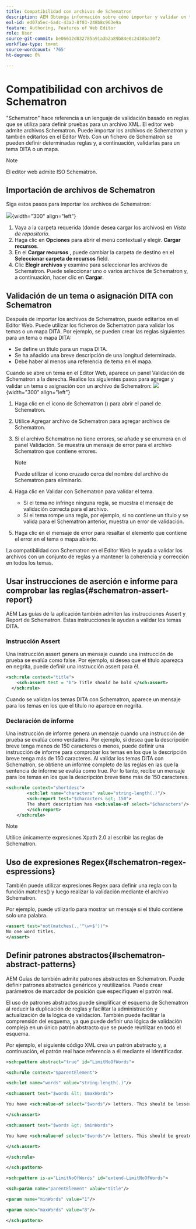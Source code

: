 ```yaml
---
title: Compatibilidad con archivos de Schematron
description: AEM Obtenga información sobre cómo importar y validar un tema de DITA, utilizar instrucciones de informe Assert para comprobar reglas, utilizar expresiones regex y definir patrones abstractos en archivos de Schematron de guías de usuario de.
exl-id: ed07a5ec-6adc-43a3-8f03-248b8c963e9a
feature: Authoring, Features of Web Editor
role: User
source-git-commit: be06612d832785a91a3b2a89b84e0c2438ba30f2
workflow-type: tm+mt
source-wordcount: '765'
ht-degree: 0%

---
```


# Compatibilidad con archivos de Schematron

&quot;Schematron&quot; hace referencia a un lenguaje de validación basado en reglas que se utiliza para definir pruebas para un archivo XML. El editor web admite archivos Schematron. Puede importar los archivos de Schematron y también editarlos en el Editor Web. Con un fichero de Schematron se pueden definir determinadas reglas y, a continuación, validarlas para un tema DITA o un mapa.

>[!NOTE]
>
> El editor web admite ISO Schematron.


## Importación de archivos de Schematron

Siga estos pasos para importar los archivos de Schematron:

![](images/scematron-panel-add.png){width="300" align="left"}

1. Vaya a la carpeta requerida (donde desea cargar los archivos) en *Vista de repositorio*.
1. Haga clic en **Opciones** para abrir el menú contextual y elegir. **Cargar recursos**.
1. En el **Cargar recursos** , puede cambiar la carpeta de destino en el **Seleccionar carpeta de recursos** field.
1. Clic **Elegir archivos** y examine para seleccionar los archivos de Schematron. Puede seleccionar uno o varios archivos de Schematron y, a continuación, hacer clic en **Cargar**.

## Validación de un tema o asignación DITA con Schematron

Después de importar los archivos de Schematron, puede editarlos en el Editor Web. Puede utilizar los ficheros de Schematron para validar los temas o un mapa DITA. Por ejemplo, se pueden crear las reglas siguientes para un tema o mapa DITA:

* Se define un título para un mapa DITA.
* Se ha añadido una breve descripción de una longitud determinada.
* Debe haber al menos una referencia de tema en el mapa.

Cuando se abre un tema en el Editor Web, aparece un panel Validación de Schematron a la derecha. Realice los siguientes pasos para agregar y validar un tema o asignación con un archivo de Schematron:
![](images/schematron-validate.png){width="300" align="left"}

1. Haga clic en el icono de Schematron () para abrir el panel de Schematron.
1. Utilice Agregar archivo de Schematron para agregar archivos de Schematron.
1. Si el archivo Schematron no tiene errores, se añade y se enumera en el panel Validación. Se muestra un mensaje de error para el archivo Schematron que contiene errores.
   >[!NOTE]
   >
   >Puede utilizar el icono cruzado cerca del nombre del archivo de Schematron para eliminarlo.
1. Haga clic en Validar con Schematron para validar el tema.

   * Si el tema no infringe ninguna regla, se muestra el mensaje de validación correcta para el archivo.
   * Si el tema rompe una regla, por ejemplo, si no contiene un título y se valida para el Schematron anterior, muestra un error de validación.

1. Haga clic en el mensaje de error para resaltar el elemento que contiene el error en el tema o mapa abierto.

La compatibilidad con Schematron en el Editor Web le ayuda a validar los archivos con un conjunto de reglas y a mantener la coherencia y corrección en todos los temas.

## Usar instrucciones de aserción e informe para comprobar las reglas{#schematron-assert-report}

AEM Las guías de la aplicación también admiten las instrucciones Assert y Report de Schematron. Estas instrucciones le ayudan a validar los temas DITA.

### Instrucción Assert

Una instrucción assert genera un mensaje cuando una instrucción de prueba se evalúa como false. Por ejemplo, si desea que el título aparezca en negrita, puede definir una instrucción assert para él.

```XML
<sch:rule context="title"> 
    <sch:assert test = "b"> Title should be bold </sch:assert>
  </sch:rule>
```

Cuando se validan los temas DITA con Schematron, aparece un mensaje para los temas en los que el título no aparece en negrita.

### Declaración de informe

Una instrucción de informe genera un mensaje cuando una instrucción de prueba se evalúa como verdadera. Por ejemplo, si desea que la descripción breve tenga menos de 150 caracteres o menos, puede definir una instrucción de informe para comprobar los temas en los que la descripción breve tenga más de 150 caracteres.
Al validar los temas DITA con Schematron, se obtiene un informe completo de las reglas en las que la sentencia de informe se evalúa como true. Por lo tanto, recibe un mensaje para los temas en los que la descripción breve tiene más de 150 caracteres.


```XML
<sch:rule context="shortdesc"> 
        <sch:let name="characters" value="string-length(.)"/> 
        <sch:report test="$characters &gt; 150">  
        The short description has <sch:value-of select="$characters"/> characters. It should contain more than 150 characters.      
        </sch:report>   
    </sch:rule> 
```

>[!NOTE]
>
> Utilice únicamente expresiones Xpath 2.0 al escribir las reglas de Schematron.

## Uso de expresiones Regex{#schematron-regex-espressions}

También puede utilizar expresiones Regex para definir una regla con la función matches() y luego realizar la validación mediante el archivo Schematron.

Por ejemplo, puede utilizarlo para mostrar un mensaje si el título contiene solo una palabra.

```XML
<assert test="not(matches(.,'^\w+$'))"> 
No one word titles.
</assert>  
```


## Definir patrones abstractos{#schematron-abstract-patterns}

AEM Guías de también admite patrones abstractos en Schematron. Puede definir patrones abstractos genéricos y reutilizarlos.  Puede crear parámetros de marcador de posición que especifiquen el patrón real.


El uso de patrones abstractos puede simplificar el esquema de Schematron al reducir la duplicación de reglas y facilitar la administración y actualización de la lógica de validación. También puede facilitar la comprensión del esquema, ya que puede definir una lógica de validación compleja en un único patrón abstracto que se puede reutilizar en todo el esquema.


Por ejemplo, el siguiente código XML crea un patrón abstracto y, a continuación, el patrón real hace referencia a él mediante el identificador.

```XML
<sch:pattern abstract="true" id="LimitNoOfWords"> 

<sch:rule context="$parentElement"> 

<sch:let name="words" value="string-length(.)"/> 

<sch:assert test="$words &lt; $maxWords"> 

You have <sch:value-of select="$words"/> letters. This should be lesser than <sch:value-of select="$maxWords"/>. 

</sch:assert>  

<sch:assert test="$words &gt; $minWords"> 

You have <sch:value-of select="$words"/> letters. This should be greater than <sch:value-of select="$minWords"/>. 

</sch:assert>  

</sch:rule> 

</sch:pattern> 

<sch:pattern is-a="LimitNoOfWords" id="extend-LimitNoOfWords"> 

<sch:param name="parentElement" value="title"/> 

<param name="minWords" value="1"/> 

<param name="maxWords" value="8"/> 

</sch:pattern> 
```
